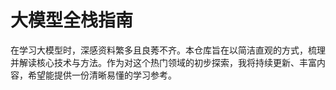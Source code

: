 # 大模型全栈指南
在学习大模型时，深感资料繁多且良莠不齐。本仓库旨在以简洁直观的方式，梳理并解读核心技术与方法。作为对这个热门领域的初步探索，我将持续更新、丰富内容，希望能提供一份清晰易懂的学习参考。
